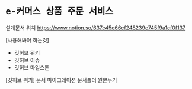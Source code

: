 # `e-커머스 상품 주문 서비스`
설계문서 위치 
https://www.notion.so/637c45e66cf248239c745f9a1cf0f137



[사용해봐야 하는것]
- 깃허브 위키
- 깃허브 이슈
- 깃허브 마일스톤

[깃허브 위키]
문서 마이그레이션
문서폴더 원본두기